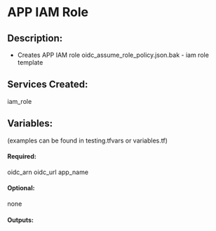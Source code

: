 # APP IAM Role
## Description:
* Creates APP IAM role
oidc_assume_role_policy.json.bak - iam role template

## Services Created:
iam_role

## Variables:
(examples can be found in testing.tfvars or variables.tf)
#### Required:
oidc_arn
oidc_url
app_name


#### Optional:
none

#### Outputs:
